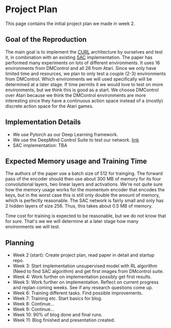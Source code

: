 # Project Plan

This page contains the initial project plan we made in week 2. 

## Goal of the Reproduction
The main goal is to implement the [CURL](https://arxiv.org/pdf/2004.04136.pdf) architecture by ourselves and test it, in combination with an existing [SAC](https://arxiv.org/pdf/1801.01290.pdf) implementation. The paper has performed many experiments on lots of different environments. It uses 16 environments from DMControl and all 26 from Atari. Since we only have limited time and resources, we plan to only test a couple (2-3) environments from DMControl. Which environments we will used specifically will be determined at a later stage. If time permits it we would love to test on more environments, but we think this is good as a start. We choose DMControl over Atari because we think the DMControl environments are more interesting since they have a continuous action space instead of a (mostly) discrete action space for the Atari games.

## Implementation Details
- We use Pytorch as our Deep Learning framework.
- We use the DeepMind Control Suite to test our network. [link](https://arxiv.org/pdf/1801.00690.pdf)
- SAC implementation: TBA 

## Expected Memory usage and Training Time 
The authors of the paper use a batch size of 512 for trainging. The forward pass of the encoder should then use about 300 MB of memory for its four convolutional layers, two linear layers and activations. We're not quite sure how the memory usage works for the momentum encoder that encodes the keys, but in the worst case this is still only double the amount of memory, which is perfectly reasonable. The SAC network is fairly small and only has 2 hidden layers of size 256. Thus, this takes about 0.5 MB of memory.

Time cost for training is expected to be reasonable, but we do not know that for sure. That's we we will determine at a later stage how many environments we will test.

## Planning
- Week 2 (start): Create project plan, read paper in detail and startup repo.
- Week 3: Start implementation unsupervised model with RL algorithm (Need to find SAC algorithm) and get first images from DMcontrol suite. 
- Week 4: Work further on implementation possibly get first results.
- Week 5: Work further on implementation. Reflect on current progress and replan coming weeks. See if any research questions come up.
- Week 6: Training different tasks. Find possible improvements.
- Week 7: Training etc. Start basics for blog.
- Week 8: Continue...
- Week 9: Continue...
- Week 10: 90% of blog done and final runs.
- Week 11: Blog finished and presentation created.